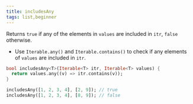 ```yaml
---
title: includesAny
tags: list,beginner
---
```


Returns `true` if any of the elements in `values` are included in `itr`, `false` otherwise.

- Use `Iterable.any()` and `Iterable.contains()` to check if any elements of `values` are included in `itr`.

```dart
bool includesAny<T>(Iterable<T> itr, Iterable<T> values) {
  return values.any((v) => itr.contains(v));
}
```

```dart
includesAny([1, 2, 3, 4], [2, 9]); // true
includesAny([1, 2, 3, 4], [8, 9]); // false
```
